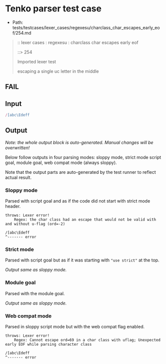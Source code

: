 # Tenko parser test case

- Path: tests/testcases/lexer_cases/regexesu/charclass_char_escapes_early_eof/254.md

> :: lexer cases : regexesu : charclass char escapes early eof
>
> ::> 254
>
> Imported lexer test
>
> escaping a single uc letter in the middle

## FAIL

## Input

`````js
/[abc\Edeff
`````

## Output

_Note: the whole output block is auto-generated. Manual changes will be overwritten!_

Below follow outputs in four parsing modes: sloppy mode, strict mode script goal, module goal, web compat mode (always sloppy).

Note that the output parts are auto-generated by the test runner to reflect actual result.

### Sloppy mode

Parsed with script goal and as if the code did not start with strict mode header.

`````
throws: Lexer error!
    Regex: the char class had an escape that would not be valid with and without u-flag (ord=-2)

/[abc\Edeff
^------- error
`````

### Strict mode

Parsed with script goal but as if it was starting with `"use strict"` at the top.

_Output same as sloppy mode._

### Module goal

Parsed with the module goal.

_Output same as sloppy mode._

### Web compat mode

Parsed in sloppy script mode but with the web compat flag enabled.

`````
throws: Lexer error!
    Regex: Cannot escape ord=69 in a char class with uflag; Unexpected early EOF while parsing character class

/[abc\Edeff
^------- error
`````

